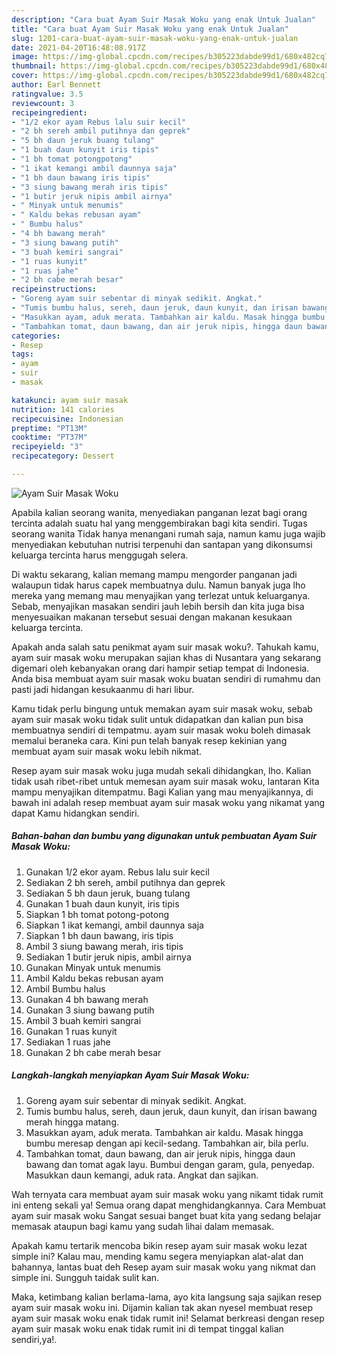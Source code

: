 ```yaml
---
description: "Cara buat Ayam Suir Masak Woku yang enak Untuk Jualan"
title: "Cara buat Ayam Suir Masak Woku yang enak Untuk Jualan"
slug: 1201-cara-buat-ayam-suir-masak-woku-yang-enak-untuk-jualan
date: 2021-04-20T16:48:08.917Z
image: https://img-global.cpcdn.com/recipes/b305223dabde99d1/680x482cq70/ayam-suir-masak-woku-foto-resep-utama.jpg
thumbnail: https://img-global.cpcdn.com/recipes/b305223dabde99d1/680x482cq70/ayam-suir-masak-woku-foto-resep-utama.jpg
cover: https://img-global.cpcdn.com/recipes/b305223dabde99d1/680x482cq70/ayam-suir-masak-woku-foto-resep-utama.jpg
author: Earl Bennett
ratingvalue: 3.5
reviewcount: 3
recipeingredient:
- "1/2 ekor ayam Rebus lalu suir kecil"
- "2 bh sereh ambil putihnya dan geprek"
- "5 bh daun jeruk buang tulang"
- "1 buah daun kunyit iris tipis"
- "1 bh tomat potongpotong"
- "1 ikat kemangi ambil daunnya saja"
- "1 bh daun bawang iris tipis"
- "3 siung bawang merah iris tipis"
- "1 butir jeruk nipis ambil airnya"
- " Minyak untuk menumis"
- " Kaldu bekas rebusan ayam"
- " Bumbu halus"
- "4 bh bawang merah"
- "3 siung bawang putih"
- "3 buah kemiri sangrai"
- "1 ruas kunyit"
- "1 ruas jahe"
- "2 bh cabe merah besar"
recipeinstructions:
- "Goreng ayam suir sebentar di minyak sedikit. Angkat."
- "Tumis bumbu halus, sereh, daun jeruk, daun kunyit, dan irisan bawang merah hingga matang."
- "Masukkan ayam, aduk merata. Tambahkan air kaldu. Masak hingga bumbu meresap dengan api kecil-sedang. Tambahkan air, bila perlu."
- "Tambahkan tomat, daun bawang, dan air jeruk nipis, hingga daun bawang dan tomat agak layu. Bumbui dengan garam, gula, penyedap. Masukkan daun kemangi, aduk rata. Angkat dan sajikan."
categories:
- Resep
tags:
- ayam
- suir
- masak

katakunci: ayam suir masak 
nutrition: 141 calories
recipecuisine: Indonesian
preptime: "PT13M"
cooktime: "PT37M"
recipeyield: "3"
recipecategory: Dessert

---
```



![Ayam Suir Masak Woku](https://img-global.cpcdn.com/recipes/b305223dabde99d1/680x482cq70/ayam-suir-masak-woku-foto-resep-utama.jpg)

Apabila kalian seorang wanita, menyediakan panganan lezat bagi orang tercinta adalah suatu hal yang menggembirakan bagi kita sendiri. Tugas seorang  wanita Tidak hanya menangani rumah saja, namun kamu juga wajib menyediakan kebutuhan nutrisi terpenuhi dan santapan yang dikonsumsi keluarga tercinta harus menggugah selera.

Di waktu  sekarang, kalian memang mampu mengorder panganan jadi walaupun tidak harus capek membuatnya dulu. Namun banyak juga lho mereka yang memang mau menyajikan yang terlezat untuk keluarganya. Sebab, menyajikan masakan sendiri jauh lebih bersih dan kita juga bisa menyesuaikan makanan tersebut sesuai dengan makanan kesukaan keluarga tercinta. 



Apakah anda salah satu penikmat ayam suir masak woku?. Tahukah kamu, ayam suir masak woku merupakan sajian khas di Nusantara yang sekarang digemari oleh kebanyakan orang dari hampir setiap tempat di Indonesia. Anda bisa membuat ayam suir masak woku buatan sendiri di rumahmu dan pasti jadi hidangan kesukaanmu di hari libur.

Kamu tidak perlu bingung untuk memakan ayam suir masak woku, sebab ayam suir masak woku tidak sulit untuk didapatkan dan kalian pun bisa membuatnya sendiri di tempatmu. ayam suir masak woku boleh dimasak memalui beraneka cara. Kini pun telah banyak resep kekinian yang membuat ayam suir masak woku lebih nikmat.

Resep ayam suir masak woku juga mudah sekali dihidangkan, lho. Kalian tidak usah ribet-ribet untuk memesan ayam suir masak woku, lantaran Kita mampu menyajikan ditempatmu. Bagi Kalian yang mau menyajikannya, di bawah ini adalah resep membuat ayam suir masak woku yang nikamat yang dapat Kamu hidangkan sendiri.

<!--inarticleads1-->

##### Bahan-bahan dan bumbu yang digunakan untuk pembuatan Ayam Suir Masak Woku:

1. Gunakan 1/2 ekor ayam. Rebus lalu suir kecil
1. Sediakan 2 bh sereh, ambil putihnya dan geprek
1. Sediakan 5 bh daun jeruk, buang tulang
1. Gunakan 1 buah daun kunyit, iris tipis
1. Siapkan 1 bh tomat potong-potong
1. Siapkan 1 ikat kemangi, ambil daunnya saja
1. Siapkan 1 bh daun bawang, iris tipis
1. Ambil 3 siung bawang merah, iris tipis
1. Sediakan 1 butir jeruk nipis, ambil airnya
1. Gunakan  Minyak untuk menumis
1. Ambil  Kaldu bekas rebusan ayam
1. Ambil  Bumbu halus
1. Gunakan 4 bh bawang merah
1. Gunakan 3 siung bawang putih
1. Ambil 3 buah kemiri sangrai
1. Gunakan 1 ruas kunyit
1. Sediakan 1 ruas jahe
1. Gunakan 2 bh cabe merah besar




<!--inarticleads2-->

##### Langkah-langkah menyiapkan Ayam Suir Masak Woku:

1. Goreng ayam suir sebentar di minyak sedikit. Angkat.
1. Tumis bumbu halus, sereh, daun jeruk, daun kunyit, dan irisan bawang merah hingga matang.
1. Masukkan ayam, aduk merata. Tambahkan air kaldu. Masak hingga bumbu meresap dengan api kecil-sedang. Tambahkan air, bila perlu.
1. Tambahkan tomat, daun bawang, dan air jeruk nipis, hingga daun bawang dan tomat agak layu. Bumbui dengan garam, gula, penyedap. Masukkan daun kemangi, aduk rata. Angkat dan sajikan.




Wah ternyata cara membuat ayam suir masak woku yang nikamt tidak rumit ini enteng sekali ya! Semua orang dapat menghidangkannya. Cara Membuat ayam suir masak woku Sangat sesuai banget buat kita yang sedang belajar memasak ataupun bagi kamu yang sudah lihai dalam memasak.

Apakah kamu tertarik mencoba bikin resep ayam suir masak woku lezat simple ini? Kalau mau, mending kamu segera menyiapkan alat-alat dan bahannya, lantas buat deh Resep ayam suir masak woku yang nikmat dan simple ini. Sungguh taidak sulit kan. 

Maka, ketimbang kalian berlama-lama, ayo kita langsung saja sajikan resep ayam suir masak woku ini. Dijamin kalian tak akan nyesel membuat resep ayam suir masak woku enak tidak rumit ini! Selamat berkreasi dengan resep ayam suir masak woku enak tidak rumit ini di tempat tinggal kalian sendiri,ya!.

